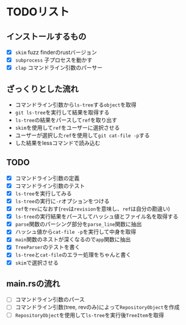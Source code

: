 # TODOリスト

## インストールするもの

- [x] `skim` fuzz finderのrustバージョン
- [x] `subprocess` 子プロセスを動かす
- [x] `clap` コマンドライン引数のパーサー

## ざっくりとした流れ

- コマンドライン引数から`ls-tree`する`object`を取得
- `git ls-tree`を実行して結果を取得する
- `ls-tree`の結果をパースして`ref`を取り出す
- `skim`を使用して`ref`をユーザーに選択させる
- ユーザーが選択した`ref`を使用して`git cat-file -p`する
- した結果をlessコマンドで読み込む

## TODO

- [x] コマンドライン引数の定義
- [x] コマンドライン引数のテスト
- [x] `ls-tree`を実行してみる
- [x] `ls-tree`の実行に`-r`オプションをつける
- [x] `ref`を`rev`になおす(`rev`は`revision`を意味し、`ref`は自分の勘違い)
- [x] `ls-tree`の実行結果をパースしてハッシュ値とファイル名を取得する
- [x] `parse`関数のパーシング部分を`parse_line`関数に抽出
- [x] ハッシュ値から`cat-file -p`を実行して中身を取得
- [x] `main`関数のネストが深くなるので`app`関数に抽出
- [x] `TreeParser`のテストを書く
- [x] `ls-tree`と`cat-file`のエラー処理をちゃんと書く
- [x] `skim`で選択させる

## main.rsの流れ

- [ ] コマンドライン引数のパース
- [ ] コマンドライン引数(tree, revのみ)によって`RepositoryObject`を作成
- [ ] `RepositoryObject`を使用して`ls-tree`を実行後`TreeItem`を取得
